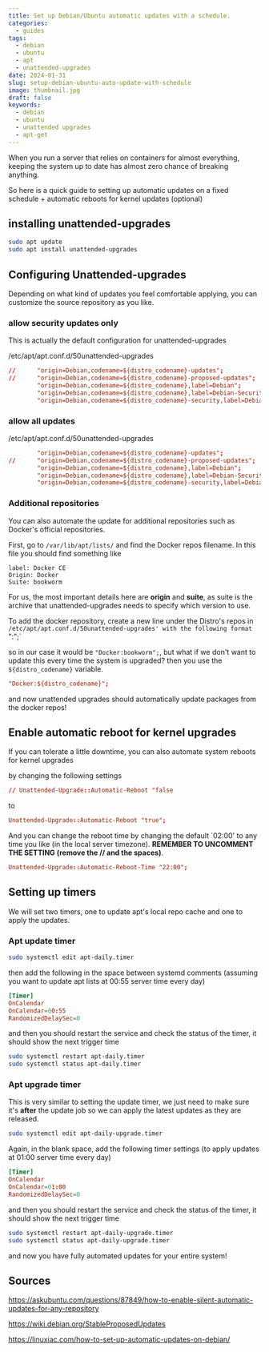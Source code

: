 ```yaml
---
title: Set up Debian/Ubuntu automatic updates with a schedule.
categories:
  - guides
tags:
  - debian
  - ubuntu
  - apt
  - unattended-upgrades
date: 2024-01-31
slug: setup-debian-ubuntu-auto-update-with-schedule
image: thumbnail.jpg
draft: false
keywords:
  - debian
  - ubuntu
  - unattended upgrades
  - apt-get
---
```


When you run a server that relies on containers for almost everything, keeping the system up to date has almost zero chance of breaking anything.

So here is a quick guide to setting up automatic updates on a fixed schedule + automatic reboots for kernel updates (optional)

## installing unattended-upgrades
```bash
sudo apt update
sudo apt install unattended-upgrades
```

## Configuring Unattended-upgrades
Depending on what kind of updates you feel comfortable applying, you can customize the source repository as you like.

### allow security updates only

This is actually the default configuration for unattended-upgrades


/etc/apt/apt.conf.d/50unattended-upgrades
```conf
//      "origin=Debian,codename=${distro_codename}-updates";
//      "origin=Debian,codename=${distro_codename}-proposed-updates";
        "origin=Debian,codename=${distro_codename},label=Debian";
        "origin=Debian,codename=${distro_codename},label=Debian-Security";
        "origin=Debian,codename=${distro_codename}-security,label=Debian-Security";
```

### allow all updates

/etc/apt/apt.conf.d/50unattended-upgrades

```conf
        "origin=Debian,codename=${distro_codename}-updates";
//      "origin=Debian,codename=${distro_codename}-proposed-updates";
        "origin=Debian,codename=${distro_codename},label=Debian";
        "origin=Debian,codename=${distro_codename},label=Debian-Security";
        "origin=Debian,codename=${distro_codename}-security,label=Debian-Security";
```

### Additional repositories

You can also automate the update for additional repositories such as Docker's official repositories.

First, go to `/var/lib/apt/lists/` and find the Docker repos filename.
In this file you should find something like
```
label: Docker CE
Origin: Docker
Suite: bookworm
```

For us, the most important details here are **origin** and **suite**, as suite is the archive that unattended-upgrades needs to specify which version to use.

To add the docker repository, create a new line under the Distro's repos in `/etc/apt/apt.conf.d/50unattended-upgrades' with the following format
`"<origin>:<archive>";`

so in our case it would be `"Docker:bookworm";`, but what if we don't want to update this every time the system is upgraded? then you use the `${distro_codename}` variable.

```conf
"Docker:${distro_codename}";
```

and now unattended upgrades should automatically update packages from the docker repos!

## Enable automatic reboot for kernel upgrades
If you can tolerate a little downtime, you can also automate system reboots for kernel upgrades

by changing the following settings
```conf
// Unattended-Upgrade::Automatic-Reboot "false
```
to 
```conf
Unattended-Upgrade::Automatic-Reboot "true";
```

And you can change the reboot time by changing the default `02:00' to any time you like (in the local server timezone).
**REMEMBER TO UNCOMMENT THE SETTING (remove the // and the spaces)**.
```conf
Unattended-Upgrade::Automatic-Reboot-Time "22:00";
```

## Setting up timers
We will set two timers, one to update apt's local repo cache and one to apply the updates.


### Apt update timer

```bash
sudo systemctl edit apt-daily.timer
```

then add the following in the space between systemd comments (assuming you want to update apt lists at 00:55 server time every day)

```conf
[Timer]
OnCalendar
OnCalendar=00:55
RandomizedDelaySec=0
```

and then you should restart the service and check the status of the timer, it should show the next trigger time

```bash
sudo systemctl restart apt-daily.timer
sudo systemctl status apt-daily.timer
```

### Apt upgrade timer

This is very similar to setting the update timer, we just need to make sure it's **after** the update job so we can apply the latest updates as they are released.

```bash
sudo systemctl edit apt-daily-upgrade.timer
```

Again, in the blank space, add the following timer settings (to apply updates at 01:00 server time every day)

```conf
[Timer]
OnCalendar
OnCalendar=01:00
RandomizedDelaySec=0
```

and then you should restart the service and check the status of the timer, it should show the next trigger time

```bash
sudo systemctl restart apt-daily-upgrade.timer
sudo systemctl status apt-daily-upgrade.timer
```

and now you have fully automated updates for your entire system!

## Sources
https://askubuntu.com/questions/87849/how-to-enable-silent-automatic-updates-for-any-repository

https://wiki.debian.org/StableProposedUpdates

https://linuxiac.com/how-to-set-up-automatic-updates-on-debian/